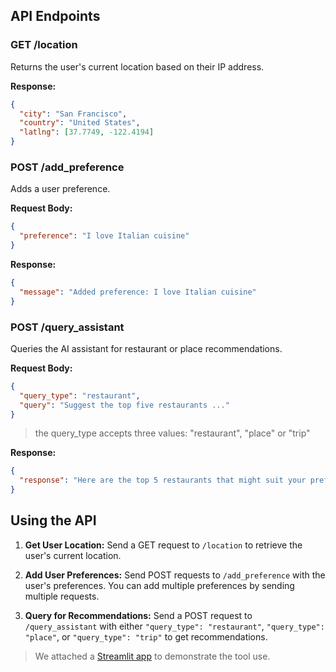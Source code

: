 ## API Endpoints

### GET /location

Returns the user's current location based on their IP address.

**Response:**
```json
{
  "city": "San Francisco",
  "country": "United States",
  "latlng": [37.7749, -122.4194]
}
```

### POST /add_preference

Adds a user preference.

**Request Body:**
```json
{
  "preference": "I love Italian cuisine"
}
```

**Response:**
```json
{
  "message": "Added preference: I love Italian cuisine"
}
```

### POST /query_assistant

Queries the AI assistant for restaurant or place recommendations.

**Request Body:**
```json
{
  "query_type": "restaurant",
  "query": "Suggest the top five restaurants ..."
}
```

> the query_type accepts three values: "restaurant", "place" or "trip"

**Response:**
```json
{
  "response": "Here are the top 5 restaurants that might suit your preferences..."
}
```

## Using the API

1. **Get User Location:**
   Send a GET request to `/location` to retrieve the user's current location.

2. **Add User Preferences:**
   Send POST requests to `/add_preference` with the user's preferences. You can add multiple preferences by sending multiple requests.

3. **Query for Recommendations:**
   Send a POST request to `/query_assistant` with either `"query_type": "restaurant"`, `"query_type": "place"`, or `"query_type": "trip"` to get recommendations.


> We attached a [Streamlit app](../ideas/demo.py) to demonstrate the tool use.
